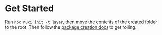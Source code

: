 # Get Started

Run `npx nuxi init -t layer`, then move the contents of the created folder to the root.
Then follow the [package creation docs](https://docs.limbo.works/tech/creating-new-packages) to get rolling.
